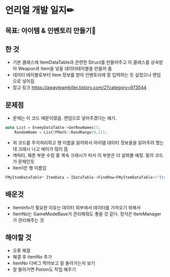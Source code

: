 # 언리얼 개발 일지✏



## 목표: 아이템 & 인벤토리 만들기🎁

## 한 것

* 기본 클래스에 ItemDataTable과 관련한 Struct를 만들어주고 이 클래스를 상속받아 Weapon과 Item을 넣을 데이터테이블을 만들어 줌
* 데이터 테이블로부터 Item 정보를 받아 인벤토리에 잘 입력하는 듯 싶었으나 랜덤으로 넣어짐
* 참고 링크 <https://awayteamkiller.tistory.com/2?category=973544>


## 문제점

* 문제는 이 코드 때문이였음. 랜덤으로 넣어주겠다는 얘기. 
```C++
auto List = EnemyDataTable->GetRowNames();
	RandomName = List[FMath::RandRange(0,1)];
```
* 위 코드를 주석처리하고 행 이름을 읽어와서 아이템 데이터 정보들을 읽어주려 했는데 크래시 나고 에러가 많이 뜸
* 캐릭터, 웨폰 부분 수정 중 계속 크래시가 떠서 이 부분은 더 살펴볼 예정. 밑의 코드가 문제인듯
* Item1은 행 이름임
```C++
FMyItemDataTable* ItemData = IDataTable->FindRow<FMyItemDataTable>("Item1", FString(""));
```

## 배운것

* ItemInfo가 필요한 이유는 데이터 외부에서 데이터를 가져오기 위해서
* ItemNo는 GameModeBase가 관리해줘도 좋을 것 같다. 정석은 ItemManager가 관리해주는 것



## 해야할 것

* 오류 해결
* 해결 후 itemNo 추가
* itemNo 디버그 찍어보고 잘 돌아가는지 보기
* 잘 돌아가면 Potion도 작업 해주기
